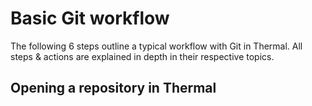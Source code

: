 # Basic Git workflow

The following 6 steps outline a typical workflow with Git in Thermal. All steps & actions are explained in depth in their respective topics.

## Opening a repository in Thermal

